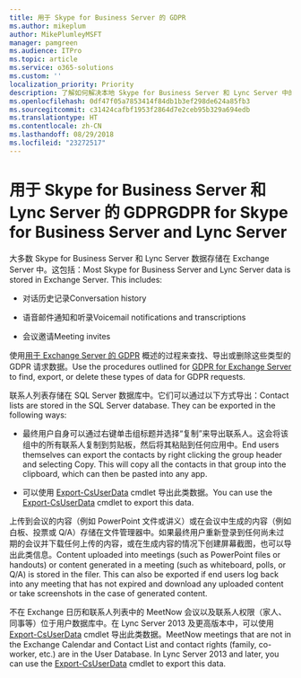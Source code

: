 ```yaml
---
title: 用于 Skype for Business Server 的 GDPR
ms.author: mikeplum
author: MikePlumleyMSFT
manager: pamgreen
ms.audience: ITPro
ms.topic: article
ms.service: o365-solutions
ms.custom: ''
localization_priority: Priority
description: 了解如何解决本地 Skype for Business Server 和 Lync Server 中的 GDPR 要求。
ms.openlocfilehash: 0df47f05a7853414f84db1b3ef298de624a85fb3
ms.sourcegitcommit: c31424cafbf1953f2864d7e2ceb95b329a694edb
ms.translationtype: HT
ms.contentlocale: zh-CN
ms.lasthandoff: 08/29/2018
ms.locfileid: "23272517"
---
```

# <a name="gdpr-for-skype-for-business-server-and-lync-server"></a><span data-ttu-id="4f2ed-103">用于 Skype for Business Server 和 Lync Server 的 GDPR</span><span class="sxs-lookup"><span data-stu-id="4f2ed-103">GDPR for Skype for Business Server and Lync Server</span></span>

<span data-ttu-id="4f2ed-p101">大多数 Skype for Business Server 和 Lync Server 数据存储在 Exchange Server 中。这包括：</span><span class="sxs-lookup"><span data-stu-id="4f2ed-p101">Most Skype for Business Server and Lync Server data is stored in Exchange Server. This includes:</span></span>

-   <span data-ttu-id="4f2ed-106">对话历史记录</span><span class="sxs-lookup"><span data-stu-id="4f2ed-106">Conversation history</span></span>

-   <span data-ttu-id="4f2ed-107">语音邮件通知和听录</span><span class="sxs-lookup"><span data-stu-id="4f2ed-107">Voicemail notifications and transcriptions</span></span>

-   <span data-ttu-id="4f2ed-108">会议邀请</span><span class="sxs-lookup"><span data-stu-id="4f2ed-108">Meeting invites</span></span>

<span data-ttu-id="4f2ed-109">使用[用于 Exchange Server 的 GDPR](gdpr-for-exchange-server.md) 概述的过程来查找、导出或删除这些类型的 GDPR 请求数据。</span><span class="sxs-lookup"><span data-stu-id="4f2ed-109">Use the procedures outlined for [GDPR for Exchange Server](gdpr-for-exchange-server.md) to find, export, or delete these types of data for GDPR requests.</span></span>

<span data-ttu-id="4f2ed-p102">联系人列表存储在 SQL Server 数据库中。它们可以通过以下方式导出：</span><span class="sxs-lookup"><span data-stu-id="4f2ed-p102">Contact lists are stored in the SQL Server database. They can be exported in the following ways:</span></span>

-   <span data-ttu-id="4f2ed-p103">最终用户自身可以通过右键单击组标题并选择“复制”来导出联系人。这会将该组中的所有联系人复制到剪贴板，然后将其粘贴到任何应用中。</span><span class="sxs-lookup"><span data-stu-id="4f2ed-p103">End users themselves can export the contacts by right clicking the group header and selecting Copy. This will copy all the contacts in that group into the clipboard, which can then be pasted into any app.</span></span>

-   <span data-ttu-id="4f2ed-114">可以使用 [Export-CsUserData](https://docs.microsoft.com/zh-CN/powershell/module/skype/export-csuserdata) cmdlet 导出此类数据。</span><span class="sxs-lookup"><span data-stu-id="4f2ed-114">You can use the [Export-CsUserData](https://docs.microsoft.com/zh-CN/powershell/module/skype/export-csuserdata) cmdlet to export this data.</span></span>

<span data-ttu-id="4f2ed-p104">上传到会议的内容（例如 PowerPoint 文件或讲义）或在会议中生成的内容（例如白板、投票或 Q/A）存储在文件管理器中。如果最终用户重新登录到任何尚未过期的会议并下载任何上传的内容，或在生成内容的情况下创建屏幕截图，也可以导出此类信息。</span><span class="sxs-lookup"><span data-stu-id="4f2ed-p104">Content uploaded into meetings (such as PowerPoint files or handouts) or content generated in a meeting (such as whiteboard, polls, or Q/A) is stored in the filer. This can also be exported if end users log back into any meeting that has not expired and download any uploaded content or take screenshots in the case of generated content.</span></span>

<span data-ttu-id="4f2ed-p105">不在 Exchange 日历和联系人列表中的 MeetNow 会议以及联系人权限（家人、同事等）位于用户数据库中。在 Lync Server 2013 及更高版本中，可以使用 [Export-CsUserData](https://docs.microsoft.com/zh-CN/powershell/module/skype/export-csuserdata) cmdlet 导出此类数据。</span><span class="sxs-lookup"><span data-stu-id="4f2ed-p105">MeetNow meetings that are not in the Exchange Calendar and Contact List and contact rights (family, co-worker, etc.) are in the User Database. In Lync Server 2013 and later, you can use the [Export-CsUserData](https://docs.microsoft.com/zh-CN/powershell/module/skype/export-csuserdata) cmdlet to export this data.</span></span>
